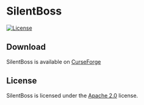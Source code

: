 # SilentBoss

[![License](https://img.shields.io/github/license/LXGaming/SilentBoss?label=License&cacheSeconds=86400)](https://github.com/LXGaming/SilentBoss/blob/master/LICENSE)

## Download
SilentBoss is available on [CurseForge](https://minecraft.curseforge.com/projects/silentboss)

## License
SilentBoss is licensed under the [Apache 2.0](https://github.com/LXGaming/SilentBoss/blob/master/LICENSE) license.